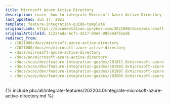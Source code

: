 ```yaml
---
title: Microsoft Azure Active Directory
description: Learn  how to integrate Microsoft Azure Active Directory into a Spryker project.
last_updated: Jun 17, 2021
template: feature-integration-guide-template
originalLink: https://documentation.spryker.com/2021080/docs/microsoft-azure-active-directory
originalArticleId: 11224ada-6cfc-4217-94e9-085e64755ad6
redirect_from:
  - /2021080/docs/microsoft-azure-active-directory
  - /2021080/docs/en/microsoft-azure-active-directory
  - /docs/microsoft-azure-active-directory
  - /docs/en/microsoft-azure-active-directory
  - /docs/scos/dev/feature-integration-guides/201811.0/microsoft-azure-active-directory.html
  - /docs/scos/dev/feature-integration-guides/201903.0/microsoft-azure-active-directory.html
  - /docs/scos/dev/feature-integration-guides/201907.0/microsoft-azure-active-directory.html
  - /docs/scos/dev/feature-integration-guides/202005.0/microsoft-azure-active-directory.html
---
```


{% include pbc/all/integrate-features/202204.0/integrate-microsoft-azure-active-directory.md %} <!-- To edit, see /_includes/pbc/all/integrate-features/202204.0/integrate-microsoft-azure-active-directory.md -->
